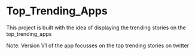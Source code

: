 # Top_Trending_Apps
This project is built with the idea of displaying the trending stories on the top_trending_apps 

Note: 
Version V1 of the app focusses on the top trending stories on twitter



